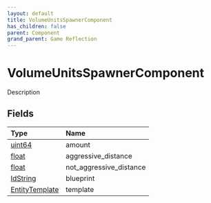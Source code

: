 ```yaml
---
layout: default
title: VolumeUnitsSpawnerComponent
has_children: false
parent: Component
grand_parent: Game Reflection
---
```

# VolumeUnitsSpawnerComponent
Description 

## Fields

| Type | Name |
|:----------|:--------------|
| [uint64](/riftbreaker-wiki/docs/game-reflection/components/uint64/) | amount |
| [float](/riftbreaker-wiki/docs/game-reflection/components/float/) | aggressive_distance |
| [float](/riftbreaker-wiki/docs/game-reflection/components/float/) | not_aggressive_distance |
| [IdString](/riftbreaker-wiki/docs/game-reflection/components/id_string/) | blueprint |
| [EntityTemplate](/riftbreaker-wiki/docs/game-reflection/classes/entity_template/) | template |

